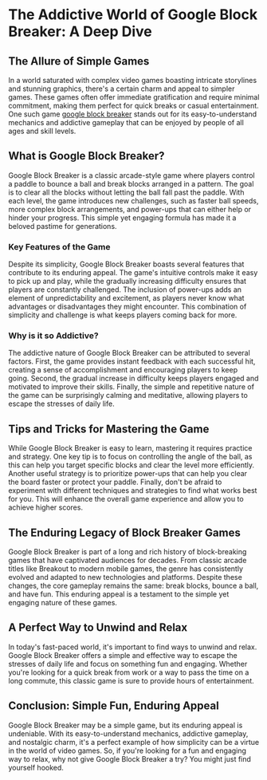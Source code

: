 <h1>The Addictive World of Google Block Breaker: A Deep Dive</h1>
<h2>The Allure of Simple Games</h2>
<p>In a world saturated with complex video games boasting intricate storylines and stunning graphics, there's a certain charm and appeal to simpler games. These games often offer immediate gratification and require minimal commitment, making them perfect for quick breaks or casual entertainment. One such game <a href="https://blockbreaker.io/">google block breaker</a> stands out for its easy-to-understand mechanics and addictive gameplay that can be enjoyed by people of all ages and skill levels.</p>
<h2>What is Google Block Breaker?</h2>
<p>Google Block Breaker is a classic arcade-style game where players control a paddle to bounce a ball and break blocks arranged in a pattern. The goal is to clear all the blocks without letting the ball fall past the paddle. With each level, the game introduces new challenges, such as faster ball speeds, more complex block arrangements, and power-ups that can either help or hinder your progress. This simple yet engaging formula has made it a beloved pastime for generations.</p>
<h3>Key Features of the Game</h3>
<p>Despite its simplicity, Google Block Breaker boasts several features that contribute to its enduring appeal. The game's intuitive controls make it easy to pick up and play, while the gradually increasing difficulty ensures that players are constantly challenged.  The inclusion of power-ups adds an element of unpredictability and excitement, as players never know what advantages or disadvantages they might encounter. This combination of simplicity and challenge is what keeps players coming back for more.</p>
<h3>Why is it so Addictive?</h3>
<p>The addictive nature of Google Block Breaker can be attributed to several factors. First, the game provides instant feedback with each successful hit, creating a sense of accomplishment and encouraging players to keep going. Second, the gradual increase in difficulty keeps players engaged and motivated to improve their skills. Finally, the simple and repetitive nature of the game can be surprisingly calming and meditative, allowing players to escape the stresses of daily life.</p>
<h2>Tips and Tricks for Mastering the Game</h2>
<p>While Google Block Breaker is easy to learn, mastering it requires practice and strategy. One key tip is to focus on controlling the angle of the ball, as this can help you target specific blocks and clear the level more efficiently. Another useful strategy is to prioritize power-ups that can help you clear the board faster or protect your paddle. Finally, don't be afraid to experiment with different techniques and strategies to find what works best for you. This will enhance the overall game experience and allow you to achieve higher scores.</p>
<h2>The Enduring Legacy of Block Breaker Games</h2>
<p>Google Block Breaker is part of a long and rich history of block-breaking games that have captivated audiences for decades. From classic arcade titles like Breakout to modern mobile games, the genre has consistently evolved and adapted to new technologies and platforms. Despite these changes, the core gameplay remains the same: break blocks, bounce a ball, and have fun. This enduring appeal is a testament to the simple yet engaging nature of these games.</p>
<h2>A Perfect Way to Unwind and Relax</h2>
<p>In today's fast-paced world, it's important to find ways to unwind and relax. Google Block Breaker offers a simple and effective way to escape the stresses of daily life and focus on something fun and engaging. Whether you're looking for a quick break from work or a way to pass the time on a long commute, this classic game is sure to provide hours of entertainment.</p>
<h2>Conclusion: Simple Fun, Enduring Appeal</h2>
<p>Google Block Breaker may be a simple game, but its enduring appeal is undeniable. With its easy-to-understand mechanics, addictive gameplay, and nostalgic charm, it's a perfect example of how simplicity can be a virtue in the world of video games. So, if you're looking for a fun and engaging way to relax, why not give Google Block Breaker a try? You might just find yourself hooked.</p>
